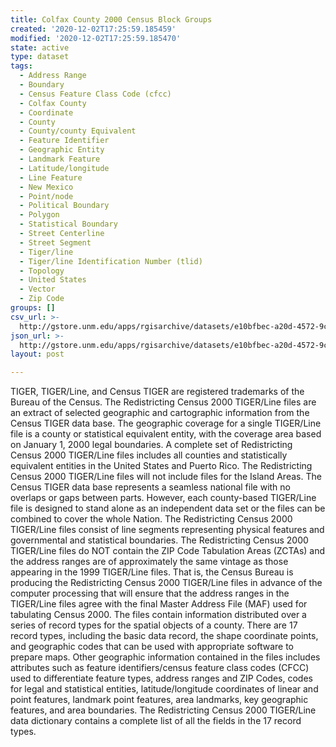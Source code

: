 ```yaml
---
title: Colfax County 2000 Census Block Groups
created: '2020-12-02T17:25:59.185459'
modified: '2020-12-02T17:25:59.185470'
state: active
type: dataset
tags:
  - Address Range
  - Boundary
  - Census Feature Class Code (cfcc)
  - Colfax County
  - Coordinate
  - County
  - County/county Equivalent
  - Feature Identifier
  - Geographic Entity
  - Landmark Feature
  - Latitude/longitude
  - Line Feature
  - New Mexico
  - Point/node
  - Political Boundary
  - Polygon
  - Statistical Boundary
  - Street Centerline
  - Street Segment
  - Tiger/line
  - Tiger/line Identification Number (tlid)
  - Topology
  - United States
  - Vector
  - Zip Code
groups: []
csv_url: >-
  http://gstore.unm.edu/apps/rgisarchive/datasets/e10bfbec-a20d-4572-9c3d-44b03bc7f8f2/tgr7bg00shp.derived.csv
json_url: >-
  http://gstore.unm.edu/apps/rgisarchive/datasets/e10bfbec-a20d-4572-9c3d-44b03bc7f8f2/tgr7bg00shp.derived.json
layout: post

---
```


TIGER, TIGER/Line, and Census TIGER are registered trademarks of the Bureau
of the Census. The Redistricting Census 2000 TIGER/Line files are an extract
of selected geographic and cartographic information from the Census TIGER
data base.  The geographic coverage for a single TIGER/Line file is a county
or statistical equivalent entity, with the coverage area based on January 1,
2000 legal boundaries.  A complete set of Redistricting Census 2000 TIGER/Line
files includes all counties and statistically equivalent entities in the United
States and Puerto Rico.  The Redistricting Census 2000 TIGER/Line files will
not include files for the Island Areas. The Census TIGER data base represents
a seamless national file with no overlaps or gaps between parts.  However, each
county-based TIGER/Line file is designed to stand alone as an independent data
set or the files can be combined to cover the whole Nation.  The Redistricting
Census 2000 TIGER/Line files consist of line segments representing physical
features and governmental and statistical boundaries.  The Redistricting Census
2000 TIGER/Line files do NOT contain the ZIP Code Tabulation Areas (ZCTAs) and
the address ranges are of approximately the same vintage as those appearing in
the 1999 TIGER/Line files.  That is, the Census Bureau is producing the
Redistricting Census 2000 TIGER/Line files in advance of the computer processing
that will ensure that the address ranges in the TIGER/Line files agree with the
final Master Address File (MAF) used for tabulating Census 2000.  The files contain
information distributed over a series of record types for the spatial objects of a
county.  There are 17 record types, including the basic data record, the shape
coordinate points, and geographic codes that can be used with appropriate software
to prepare maps.  Other geographic information contained in the files includes
attributes such as feature identifiers/census feature class codes (CFCC) used to
differentiate feature types, address ranges and ZIP Codes, codes for legal and
statistical entities, latitude/longitude coordinates of linear and point features,
landmark point features, area landmarks, key geographic features, and area
boundaries.  The Redistricting Census 2000 TIGER/Line data dictionary contains
a complete list of all the fields in the 17 record types.

